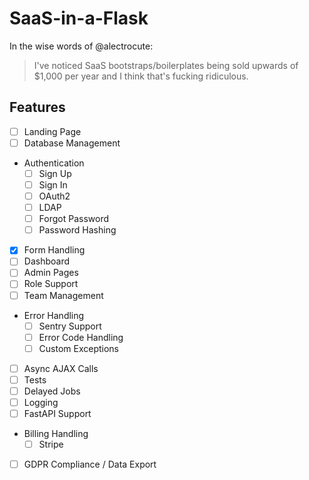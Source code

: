 # SaaS-in-a-Flask

In the wise words of @alectrocute:

> I've noticed SaaS bootstraps/boilerplates being sold upwards of $1,000 per year and I think that's fucking ridiculous.

## Features

- [ ] Landing Page
- [ ] Database Management
- Authentication
	- [ ] Sign Up
	- [ ] Sign In
	- [ ] OAuth2
	- [ ] LDAP
	- [ ] Forgot Password
	- [ ] Password Hashing 
- [x] Form Handling
- [ ] Dashboard
- [ ] Admin Pages
- [ ] Role Support
- [ ] Team Management
- Error Handling
	- [ ] Sentry Support
	- [ ] Error Code Handling
	- [ ] Custom Exceptions
- [ ] Async AJAX Calls 
- [ ] Tests
- [ ] Delayed Jobs
- [ ] Logging
- [ ] FastAPI Support
- Billing Handling
	- [ ] Stripe
- [ ] GDPR Compliance / Data Export